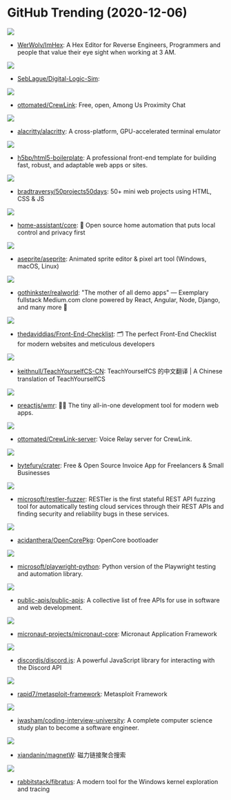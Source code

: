 # GitHub Trending (2020-12-06)

![](https://img.shields.io/badge/C%2B%2B-New%20951-green?style=flat-square&logo=appveyor)
- [WerWolv/ImHex](https://github.com/WerWolv/ImHex): A Hex Editor for Reverse Engineers, Programmers and people that value their eye sight when working at 3 AM.

![](https://img.shields.io/badge/C%23-New%20267-green?style=flat-square&logo=appveyor)
- [SebLague/Digital-Logic-Sim](https://github.com/SebLague/Digital-Logic-Sim): 

![](https://img.shields.io/badge/TypeScript-New%20150-green?style=flat-square&logo=appveyor)
- [ottomated/CrewLink](https://github.com/ottomated/CrewLink): Free, open, Among Us Proximity Chat

![](https://img.shields.io/badge/Rust-New%20410-green?style=flat-square&logo=appveyor)
- [alacritty/alacritty](https://github.com/alacritty/alacritty): A cross-platform, GPU-accelerated terminal emulator

![](https://img.shields.io/badge/JavaScript-New%20289-green?style=flat-square&logo=appveyor)
- [h5bp/html5-boilerplate](https://github.com/h5bp/html5-boilerplate): A professional front-end template for building fast, robust, and adaptable web apps or sites.

![](https://img.shields.io/badge/CSS-New%20568-green?style=flat-square&logo=appveyor)
- [bradtraversy/50projects50days](https://github.com/bradtraversy/50projects50days): 50+ mini web projects using HTML, CSS & JS

![](https://img.shields.io/badge/Python-New%2083-green?style=flat-square&logo=appveyor)
- [home-assistant/core](https://github.com/home-assistant/core): 🏡 Open source home automation that puts local control and privacy first

![](https://img.shields.io/badge/C%2B%2B-New%2025-green?style=flat-square&logo=appveyor)
- [aseprite/aseprite](https://github.com/aseprite/aseprite): Animated sprite editor & pixel art tool (Windows, macOS, Linux)

![](https://img.shields.io/badge/JavaScript-New%20541-green?style=flat-square&logo=appveyor)
- [gothinkster/realworld](https://github.com/gothinkster/realworld): "The mother of all demo apps" — Exemplary fullstack Medium.com clone powered by React, Angular, Node, Django, and many more 🏅

![](https://img.shields.io/badge/none-New%20757-green?style=flat-square&logo=appveyor)
- [thedaviddias/Front-End-Checklist](https://github.com/thedaviddias/Front-End-Checklist): 🗂 The perfect Front-End Checklist for modern websites and meticulous developers

![](https://img.shields.io/badge/none-New%20408-green?style=flat-square&logo=appveyor)
- [keithnull/TeachYourselfCS-CN](https://github.com/keithnull/TeachYourselfCS-CN): TeachYourselfCS 的中文翻译 | A Chinese translation of TeachYourselfCS

![](https://img.shields.io/badge/JavaScript-New%20656-green?style=flat-square&logo=appveyor)
- [preactjs/wmr](https://github.com/preactjs/wmr): 👩‍🚀 The tiny all-in-one development tool for modern web apps.

![](https://img.shields.io/badge/TypeScript-New%2034-green?style=flat-square&logo=appveyor)
- [ottomated/CrewLink-server](https://github.com/ottomated/CrewLink-server): Voice Relay server for CrewLink.

![](https://img.shields.io/badge/PHP-New%20156-green?style=flat-square&logo=appveyor)
- [bytefury/crater](https://github.com/bytefury/crater): Free & Open Source Invoice App for Freelancers & Small Businesses

![](https://img.shields.io/badge/Python-New%2042-green?style=flat-square&logo=appveyor)
- [microsoft/restler-fuzzer](https://github.com/microsoft/restler-fuzzer): RESTler is the first stateful REST API fuzzing tool for automatically testing cloud services through their REST APIs and finding security and reliability bugs in these services.

![](https://img.shields.io/badge/C-New%2025-green?style=flat-square&logo=appveyor)
- [acidanthera/OpenCorePkg](https://github.com/acidanthera/OpenCorePkg): OpenCore bootloader

![](https://img.shields.io/badge/Python-New%20161-green?style=flat-square&logo=appveyor)
- [microsoft/playwright-python](https://github.com/microsoft/playwright-python): Python version of the Playwright testing and automation library.

![](https://img.shields.io/badge/Python-New%20245-green?style=flat-square&logo=appveyor)
- [public-apis/public-apis](https://github.com/public-apis/public-apis): A collective list of free APIs for use in software and web development.

![](https://img.shields.io/badge/Java-New%20123-green?style=flat-square&logo=appveyor)
- [micronaut-projects/micronaut-core](https://github.com/micronaut-projects/micronaut-core): Micronaut Application Framework

![](https://img.shields.io/badge/JavaScript-New%2021-green?style=flat-square&logo=appveyor)
- [discordjs/discord.js](https://github.com/discordjs/discord.js): A powerful JavaScript library for interacting with the Discord API

![](https://img.shields.io/badge/Ruby-New%2014-green?style=flat-square&logo=appveyor)
- [rapid7/metasploit-framework](https://github.com/rapid7/metasploit-framework): Metasploit Framework

![](https://img.shields.io/badge/none-New%20259-green?style=flat-square&logo=appveyor)
- [jwasham/coding-interview-university](https://github.com/jwasham/coding-interview-university): A complete computer science study plan to become a software engineer.

![](https://img.shields.io/badge/JavaScript-New%2038-green?style=flat-square&logo=appveyor)
- [xiandanin/magnetW](https://github.com/xiandanin/magnetW): 磁力链接聚合搜索

![](https://img.shields.io/badge/Go-New%20113-green?style=flat-square&logo=appveyor)
- [rabbitstack/fibratus](https://github.com/rabbitstack/fibratus): A modern tool for the Windows kernel exploration and tracing

